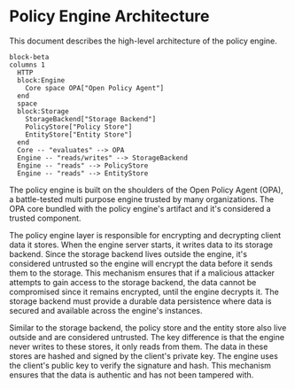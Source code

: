 # Policy Engine Architecture

This document describes the high-level architecture of the policy engine.

```mermaid
block-beta
columns 1
  HTTP
  block:Engine
    Core space OPA["Open Policy Agent"]
  end
  space
  block:Storage
    StorageBackend["Storage Backend"]
    PolicyStore["Policy Store"]
    EntityStore["Entity Store"]
  end
  Core -- "evaluates" --> OPA
  Engine -- "reads/writes" --> StorageBackend
  Engine -- "reads" --> PolicyStore
  Engine -- "reads" --> EntityStore
```

The policy engine is built on the shoulders of the Open Policy Agent (OPA), a
battle-tested multi purpose engine trusted by many organizations. The OPA core
bundled with the policy engine's artifact and it's considered a trusted
component.

The policy engine layer is responsible for encrypting and decrypting client
data it stores. When the engine server starts, it writes data to its storage
backend. Since the storage backend lives outside the engine, it's considered
untrusted so the engine will encrypt the data before it sends them to the
storage. This mechanism ensures that if a malicious attacker attempts to gain
access to the storage backend, the data cannot be compromised since it remains
encrypted, until the engine decrypts it. The storage backend must provide a
durable data persistence where data is secured and available across the engine's
instances.

Similar to the storage backend, the policy store and the entity store also live
outside and are considered untrusted. The key difference is that the engine
never writes to these stores, it only reads from them. The data in these stores
are hashed and signed by the client's private key. The engine uses the client's
public key to verify the signature and hash. This mechanism ensures that the
data is authentic and has not been tampered with.
